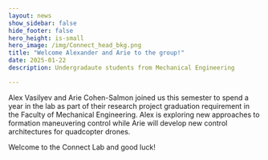 ```yaml
---
layout: news
show_sidebar: false
hide_footer: false
hero_height: is-small
hero_image: /img/Connect_head_bkg.png
title: "Welcome Alexander and Arie to the group!"
date: 2025-01-22
description: Undergradaute students from Mechanical Engineering

---
```


Alex Vasilyev and Arie Cohen-Salmon joined us this semester to spend a year in the lab as part of their research project graduation requirement in the Faculty of Mechanical Engineering.  Alex is exploring new approaches to formation maneuvering control while Arie will develop new control architectures for quadcopter drones.

Welcome to the Connect Lab and good luck!

